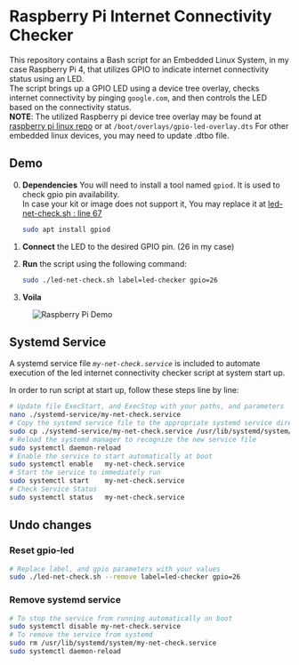 # Raspberry Pi Internet Connectivity Checker

This repository contains a Bash script for an Embedded Linux System, in my case Raspberry Pi 4, that utilizes GPIO to indicate internet connectivity status using an LED. <br>
The script brings up a GPIO LED using a device tree overlay, checks internet connectivity by pinging `google.com`, and then controls the LED based on the connectivity status.<br>
**NOTE**: The utilized Raspberry pi device tree overlay may be found at [raspberry pi linux repo](https://github.com/raspberrypi/linux/blob/rpi-6.1.y/arch/arm/boot/dts/overlays/gpio-led-overlay.dts) or at `/boot/overlays/gpio-led-overlay.dts`
For other embedded linux devices, you may need to update .dtbo file.

## Demo

0. **Dependencies** You will need to install a tool named `gpiod`. It is used to check gpio pin availability.<br>
In case your kit or image does not support it, You may replace it at [led-net-check.sh : line 67](https://github.com/AladdinT/led-internet-check/blob/master/led-ner-check.sh#L67)

    ```bash
    sudo apt install gpiod
    ```

1. **Connect** the LED to the desired GPIO pin. (26 in my case)
2. **Run** the script using the following command:
    ```bash
    sudo ./led-net-check.sh label=led-checker gpio=26 
    ```
3. **Voila**
<div style="text-align:center; width:45%;">
    <img src="./media/demo.gif" alt="Raspberry Pi Demo">
    <!-- <img src="https://raw.githubusercontent.com/AladdinT/led-internet-check/master/media/demo.gif" alt="Raspberry Pi Demo" style="width:45%; text-align:center;"> -->
</div>

## Systemd Service
A systemd service file _`my-net-check.service`_ is included to automate execution of the led internet connectivity checker script at system start up.

In order to run script at start up, follow these steps line by line:

```bash
# Update file ExecStart, and ExecStop with your paths, and parameters
nano ./systemd-service/my-net-check.service
# Copy the systemd service file to the appropriate systemd service directory
sudo cp ./systemd-service/my-net-check.service /usr/lib/systemd/system/
# Reload the systemd manager to recognize the new service file
sudo systemctl daemon-reload
# Enable the service to start automatically at boot
sudo systemctl enable   my-net-check.service
# Start the service to immediately run
sudo systemctl start    my-net-check.service
# Check Service Status
sudo systemctl status   my-net-check.service
```

## Undo changes
### Reset gpio-led

```bash
# Replace label, and gpio parameters with your values
sudo ./led-net-check.sh --remove label=led-checker gpio=26 
```

### Remove systemd service 
```bash
# To stop the service from running automatically on boot
sudo systemctl disable my-net-check.service
# To remove the service from systemd
sudo rm /usr/lib/systemd/system/my-net-check.service
sudo systemctl daemon-reload
```
